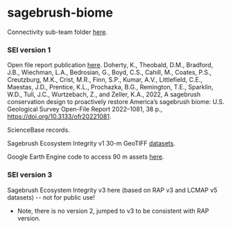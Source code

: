 # sagebrush-biome

Connectivity sub-team folder [here]([url](https://drive.google.com/drive/folders/1l8NaRSp1cc8pyF0tBLTcW-b5nZwj1v7e)).

### SEI version 1
Open file report publication [here](https://pubs.er.usgs.gov/publication/ofr20221081).
Doherty, K., Theobald, D.M., Bradford, J.B., Wiechman, L.A., Bedrosian, G., Boyd, C.S., Cahill, M., Coates, P.S., Creutzburg, M.K., Crist, M.R., Finn, S.P., Kumar, A.V., Littlefield, C.E., Maestas, J.D., Prentice, K.L., Prochazka, B.G., Remington, T.E., Sparklin, W.D., Tull, J.C., Wurtzebach, Z., and Zeller, K.A., 2022, A sagebrush conservation design to proactively restore America’s sagebrush biome: U.S. Geological Survey Open-File Report 2022–1081, 38 p., https://doi.org/10.3133/ofr20221081.

ScienceBase records.

Sagebrush Ecosystem Integrity v1 30-m GeoTIFF [datasets]([url](https://drive.google.com/drive/folders/1CdiUZkU2-4Kj8P7e2Mly3QDGC1Iqmwm0)).

Google Earth Engine code to access 90 m assets [here]([url](https://code.earthengine.google.com/d0d1a32b087395959c5f750bc59cf591)).

 
### SEI version 3 

Sagebrush Ecosystem Integrity v3 here (based on RAP v3 and LCMAP v5 datasets) -- not for public use!

- Note, there is no version 2, jumped to v3 to be consistent with RAP version.
